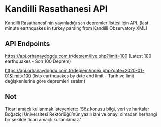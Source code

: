 
# Kandilli Rasathanesi API
Kandilli Rasathanesi'nin yayınladığı son depremler listesi için API. (last minute earthquakes in turkey parsing from Kandilli Observatory XML)

## API Endpoints
https://api.orhanaydogdu.com.tr/deprem/live.php?limit=100 (Latest 100 earthquakes - Son 100 Deprem)

https://api.orhanaydogdu.com.tr/deprem/index.php?date=2020-01-01&limit=100 (lists earthquakes by date and limit - Tarih ve limit değişkenlerine göre depremleri sıralar.)
## Not
Ticari amaçlı kullanmak isteyenlere: "Söz konusu bilgi, veri ve haritalar Boğaziçi Üniversitesi Rektörlüğü’nün yazılı izni ve onayı olmadan herhangi bir şekilde ticari amaçlı kullanılamaz."
